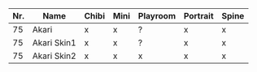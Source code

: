 | Nr. | Name        | Chibi | Mini | Playroom | Portrait | Spine |
| --- | ----------- | ----- | ---- | -------- | -------- | ----- |
| 75  | Akari       | x     | x    | ?        | x        | x     |
| 75  | Akari Skin1 | x     | x    | ?        | x        | x     |
| 75  | Akari Skin2 | x     | x    | x        | x        | x     |
